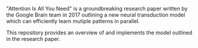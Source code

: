 "Attention Is All You Need" is a groundbreaking research paper written by the Google Brain team in 2017 outlining a new neural transduction model which can efficiently learn mutiple patterns in parallel.

This repository provides an overview of and implements the model outlined in the research paper.